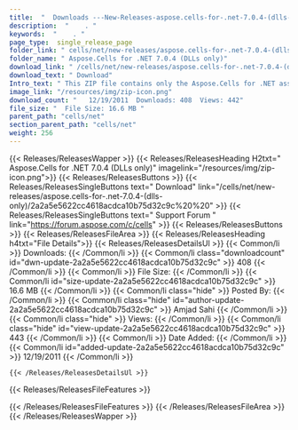 ```yaml
---
title:  "  Downloads ---New-Releases-aspose.cells-for-.net-7.0.4-(dlls-only) . " 
description:  "    . " 
keywords:  "    . " 
page_type:  single_release_page
folder_link: " cells/net/new-releases/aspose.cells-for-.net-7.0.4-(dlls-only)/"
folder_name: " Aspose.Cells for .NET 7.0.4 (DLLs only)"
download_link: " /cells/net/new-releases/aspose.cells-for-.net-7.0.4-(dlls-only)/2a2a5e5622cc4618acdca10b75d32c9c"
download_text: " Download"
Intro_text: " This ZIP file contains only the Aspose.Cells for .NET assemblies. The assemblies..."
image_link: "/resources/img/zip-icon.png"
download_count: "   12/19/2011  Downloads: 408  Views: 442"
file_size: "  File Size: 16.6 MB "
parent_path: "cells/net"
section_parent_path: "cells/net"
weight: 256 
---
```


{{< Releases/ReleasesWapper >}}
  {{< Releases/ReleasesHeading H2txt=" Aspose.Cells for .NET 7.0.4 (DLLs only)" imagelink="/resources/img/zip-icon.png">}}
  {{< Releases/ReleasesButtons >}}
    {{< Releases/ReleasesSingleButtons text=" Download" link="/cells/net/new-releases/aspose.cells-for-.net-7.0.4-(dlls-only)/2a2a5e5622cc4618acdca10b75d32c9c%20%20" >}}
    {{< Releases/ReleasesSingleButtons text=" Support Forum " link="https://forum.aspose.com/c/cells" >}}
  {{< Releases/ReleasesButtons >}}
  {{< Releases/ReleasesFileArea >}}
    {{< Releases/ReleasesHeading h4txt="File Details">}}
    {{< Releases/ReleasesDetailsUl >}}
            {{< Common/li  >}} Downloads: {{< /Common/li >}} 
      {{< Common/li class="downloadcount" id="dwn-update-2a2a5e5622cc4618acdca10b75d32c9c" >}} 408 {{< /Common/li >}} 
      {{< Common/li  >}} File Size: {{< /Common/li >}} 
      {{< Common/li id="size-update-2a2a5e5622cc4618acdca10b75d32c9c" >}} 16.6 MB {{< /Common/li >}} 
      {{< Common/li  class="hide" >}} Posted By: {{< /Common/li >}} 
      {{< Common/li class="hide" id="author-update-2a2a5e5622cc4618acdca10b75d32c9c" >}} Amjad Sahi {{< /Common/li >}} 
      {{< Common/li class="hide"  >}} Views: {{< /Common/li >}} 
      {{< Common/li class="hide" id="view-update-2a2a5e5622cc4618acdca10b75d32c9c" >}} 443 {{< /Common/li >}} 
      {{< Common/li  >}} Date Added: {{< /Common/li >}} 
      {{< Common/li id="added-update-2a2a5e5622cc4618acdca10b75d32c9c" >}} 12/19/2011 {{< /Common/li >}} 

    {{< /Releases/ReleasesDetailsUl >}}

  {{< Releases/ReleasesFileFeatures >}}
      
  {{< /Releases/ReleasesFileFeatures >}}
 {{< /Releases/ReleasesFileArea >}}
{{< /Releases/ReleasesWapper >}}


